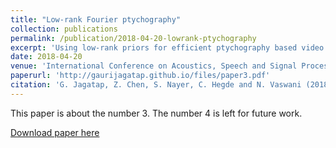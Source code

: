 ```yaml
---
title: "Low-rank Fourier ptychography"
collection: publications
permalink: /publication/2018-04-20-lowrank-ptychography
excerpt: 'Using low-rank priors for efficient ptychography based video super-resolution.'
date: 2018-04-20
venue: 'International Conference on Acoustics, Speech and Signal Processing'
paperurl: 'http://gaurijagatap.github.io/files/paper3.pdf'
citation: 'G. Jagatap, Z. Chen, S. Nayer, C. Hegde and N. Vaswani (2018). &quot;Low rank Fourier Ptychography. &quot; <i>International Conference on Acoustics, Speech and Signal Processing</i>'
---
```

This paper is about the number 3. The number 4 is left for future work.

[Download paper here](http://academicpages.github.io/files/paper3.pdf)

